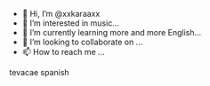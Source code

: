 - 👋 Hi, I’m @xxkaraaxx
- 👀 I’m interested in music...
- 🌱 I’m currently learning more and more English...
- 💞️ I’m looking to collaborate on ...
- 📫 How to reach me ...

<!---
xxkaraaxx/xxkaraaxx is a ✨ special ✨ repository because its `README.md` (this file) appears on your GitHub profile.
You can click the Preview link to take a look at your changes.
--->
tevacae
spanish
